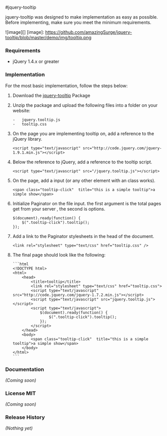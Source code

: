 #jquery-tooltip

jquery-tooltip was designed to make implementation as easy as possible. Before implementing, make sure you meet the minimum requirements.

![image][]
 [image]: https://github.com/amazingSurge/jquery-tooltip/blob/master/demo/img/tooltip.png

### Requirements
- 	jQuery 1.4.x or greater

### Implementation

For the most basic implementation, follow the steps below:

1.	Download the [jquery-tooltip](https://raw.github.com/amazingSurge/jquery-tooltip) Package

2.	Unzip the package and upload the following files into a folder on your website:  

		- 	jquery.tooltip.js
		- 	tooltip.css 

3.	On the page you are implementing tooltip on, add a reference to the jQuery library.

		<script type="text/javascript" src="http://code.jquery.com/jquery-1.9.1.min.js"></script>

4.	Below the reference to jQuery, add a reference to the tooltip script.

		<script type="text/javascript" src="/jquery.tooltip.js"></script>

5.	On the page, add a input (or any other element with an class works).

		<span class="tooltip-click"  title="this is a simple tooltip">a simple show</span>

6.	Initialize Paginator on the file input. the first argument is the total pages get from your server , the second is options. 
		
		$(document).ready(function() {
		    $(".tooltip-click").tooltip();                         
		});

7.	Add a link to the Paginator stylesheets in the head of the document.

		<link rel="stylesheet" type="text/css" href="tooltip.css" />

8.	The final page should look like the following:
		
		```html
		<!DOCTYPE html>
		<html>
			<head>
			    <title>tooltip</title>
			    <link rel="stylesheet" type="text/css" href="tooltip.css">
			    <script type="text/javascript" src="http://code.jquery.com/jquery-1.7.2.min.js"></script>
			    <script type="text/javascript" src="jquery.tooltip.js"></script>
			    <script type="text/javascript">
				    $(document).ready(function() {
					    $(".tooltip-click").tooltip();                         
					});
			    </script>
			</head>
			<body>
				<span class="tooltip-click"  title="this is a simple tooltip">a simple show</span>
			</body>
		</html>
		```

### Documentation
_(Coming soon)_

### License MIT
_(Coming soon)_

### Release History
_(Nothing yet)_
